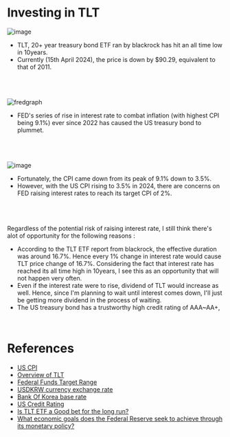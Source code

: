 # Investing in TLT
![image](https://github.com/juho-creator/Investing/assets/72856990/01bb7d73-0b76-4215-8832-c405b41450e5)
</br>
- TLT, 20+ year treasury bond ETF ran by blackrock has hit an all time low in 10years.
- Currently (15th April 2024), the price is down by  $90.29, equivalent to that of 2011.
</br></br></br></br>



![fredgraph](https://github.com/juho-creator/Investing/assets/72856990/9ca1b383-1a98-4781-8ff0-176cd160eaf5)
</br>
- FED's series of rise in interest rate to combat inflation (with highest CPI being 9.1%) ever since 2022 has
caused the US treasury bond to plummet.
</br></br></br></br>




![image](https://github.com/juho-creator/Investing/assets/72856990/dc111ae4-2372-4523-9337-55652da58640)
</br>
- Fortunately, the CPI came down from its peak of 9.1% down to 3.5%.
- However, with the US CPI rising to 3.5% in 2024, there are concerns on FED raising interest rates to reach its target CPI of 2%.
</br></br></br></br>





Regardless of the potential risk of raising interest rate, I still think there's alot of opportunity for the following reasons : 
- According to the TLT ETF report from blackrock, the effective duration was around 16.7%.
Hence every 1% change in interest rate would cause TLT price change of 16.7%. Considering the fact that interest rate has reached its all time high in 10years,
I see this as an opportunity that will not happen very often.
- Even if the interest rate were to rise, dividend of TLT would increase as well. Hence, since I'm planning to wait until interest comes down,
  I'll just be getting more dividend in the process of waiting.
- The US treasury bond has a trustworthy high credit rating of AAA~AA+,


</br>


# References 
- [US CPI](https://www.investing.com/economic-calendar/cpi-733)
- [Overview of TLT](https://www.ishares.com/us/products/239454/ishares-20-year-treasury-bond-etf#/)
- [Federal Funds Target Range](https://fred.stlouisfed.org/series/DFEDTARU)
- [USDKRW currency exchange rate](https://www.investing.com/currencies/usd-krw)
- [Bank Of Korea base rate](https://www.bok.or.kr/portal/singl/baseRate/progress.do?dataSeCd=01&menuNo=200656)
- [US Credit Rating](https://www.worldgovernmentbonds.com/credit-rating/united-states/#google_vignette)
- [Is TLT ETF a Good bet for the long run?](https://www.investopedia.com/articles/investing/031915/overview-tlt-etf.asp)
- [What economic goals does the Federal Reserve seek to achieve through its monetary policy?](https://www.federalreserve.gov/faqs/what-economic-goals-does-federal-reserve-seek-to-achieve-through-monetary-policy.htm)
